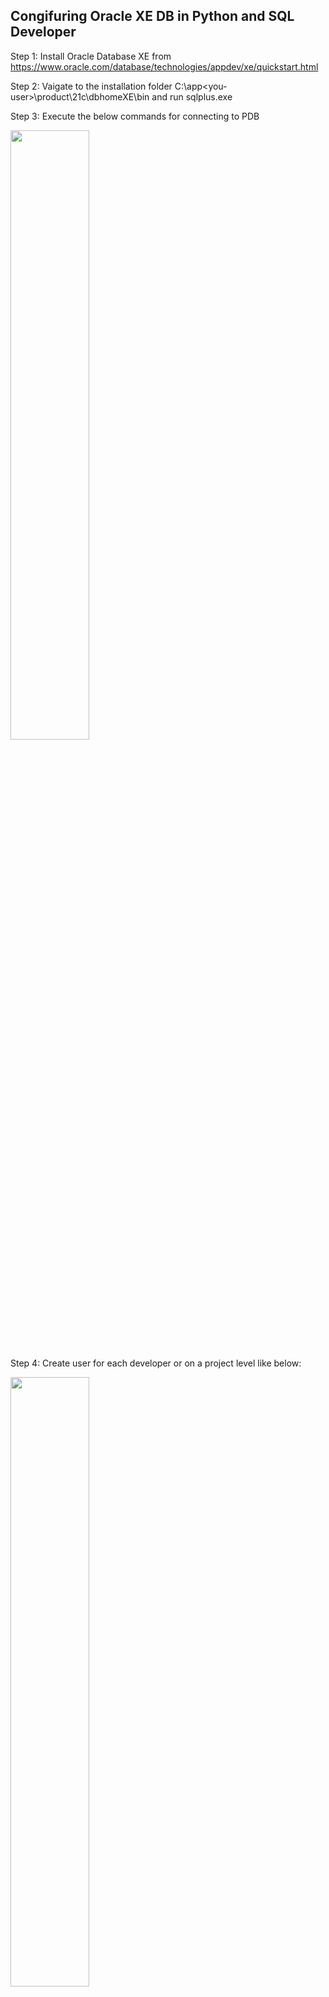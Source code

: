 ## Congifuring Oracle XE DB in Python and SQL Developer

Step 1: Install Oracle Database XE from https://www.oracle.com/database/technologies/appdev/xe/quickstart.html

Step 2: Vaigate to the installation folder C:\app\<you-user>\product\21c\dbhomeXE\bin and run sqlplus.exe

Step 3: Execute the below commands for connecting to PDB

<img src="https://user-images.githubusercontent.com/64169078/144718895-b6849a80-5bb0-4190-910e-da0e21095a06.png" width=50% hieght=50%>

Step 4: Create user for each developer or on a project level like below:

<img src="https://user-images.githubusercontent.com/64169078/144719061-6f982819-bf2b-4f6c-b9ce-8290c1129030.png" width=50% hieght=50%>

See references for cpoying the commands.

Step 5: Configure the Oracle XE DB for the Python project. Cretae a new table, insert data and verify if its retrievable.

<kbd>![image](https://user-images.githubusercontent.com/64169078/144719108-e080a0c4-6897-4783-ae4a-477592591ab7.png)

Step 6: To view DB objects using a GUI, install https://www.oracle.com/tools/downloads/sqldev-downloads.html

Step 7: Configure a new connection with the user that was created in Step 4. 
  
<kbd>![image](https://user-images.githubusercontent.com/64169078/144719755-42c4e4fe-7d5d-42c5-a07c-cfeaacc64fe3.png)

Step 8: Connect and run SELECT to view the table created in Step 5.
  
<kbd>![image](https://user-images.githubusercontent.com/64169078/144719809-4f126f20-5def-41bc-a673-d680f314849d.png)

All the commands and code used in the screenshots can be found in the Refrences.

References:
  
https://www.oracle.com/database/technologies/appdev/python/quickstartpythononprem.html  
https://www.youtube.com/watch?v=wiEsR_j36yw&ab_channel=Oracle.NETandWindows
